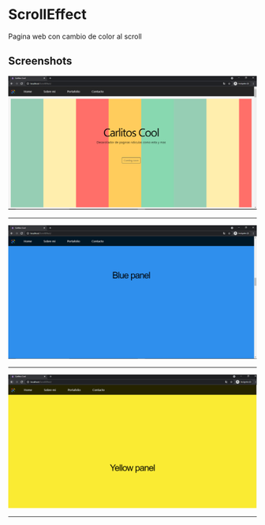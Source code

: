 # ScrollEffect
Pagina web con cambio de color al scroll


## Screenshots

![screen1](https://github.com/challardo/ScrollEffect/blob/main/Screenshots/Screenshot1.PNG)

---

![screen2](https://github.com/challardo/ScrollEffect/blob/main/Screenshots/Screenshot2.PNG)

---

![screen3](https://github.com/challardo/ScrollEffect/blob/main/Screenshots/Screenshot3.PNG)

---
